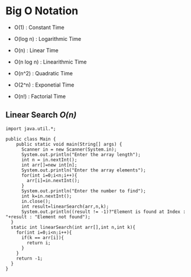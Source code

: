 # Big O Notation

*  O(1) : Constant Time
*  O(log n) : Logarithmic Time
*  O(n) : Linear Time
*  O(n log n) : Linearithmic Time

*  O(n^2) : Quadratic Time
*  O(2^n) : Exponetial Time
*  O(n!) : Factorial Time


## Linear Search *O(n)*

```
import java.util.*;

public class Main {
    public static void main(String[] args) {
      Scanner in = new Scanner(System.in);
      System.out.println("Enter the array length");
      int n = in.nextInt();
      int arr[]=new int[n];
      System.out.println("Enter the array elements");
      for(int i=0;i<n;i++){
        arr[i]=in.nextInt();
      }
      System.out.println("Enter the number to find");
      int k=in.nextInt();
      in.close();
      int result=linearSearch(arr,n,k);
      System.out.println((result != -1)?"Element is found at Index : "+result : "Element not found");
  }
  static int linearSearch(int arr[],int n,int k){
    for(int i=0;i<n;i++){
      if(k == arr[i]){
        return i;
      }
    }
    return -1;
  }
}
```
